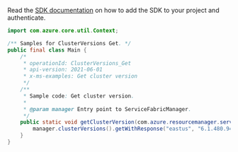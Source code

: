 Read the [SDK documentation](https://github.com/Azure/azure-sdk-for-java/blob/azure-resourcemanager-servicefabric_1.0.0-beta.2/sdk/servicefabric/azure-resourcemanager-servicefabric/README.md) on how to add the SDK to your project and authenticate.

```java
import com.azure.core.util.Context;

/** Samples for ClusterVersions Get. */
public final class Main {
    /*
     * operationId: ClusterVersions_Get
     * api-version: 2021-06-01
     * x-ms-examples: Get cluster version
     */
    /**
     * Sample code: Get cluster version.
     *
     * @param manager Entry point to ServiceFabricManager.
     */
    public static void getClusterVersion(com.azure.resourcemanager.servicefabric.ServiceFabricManager manager) {
        manager.clusterVersions().getWithResponse("eastus", "6.1.480.9494", Context.NONE);
    }
}
```
